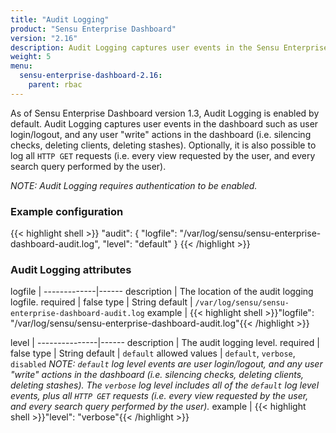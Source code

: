 ```yaml
---
title: "Audit Logging"
product: "Sensu Enterprise Dashboard"
version: "2.16"
description: Audit Logging captures user events in the Sensu Enterprise dashboard."
weight: 5
menu:
  sensu-enterprise-dashboard-2.16:
    parent: rbac
---
```


As of Sensu Enterprise Dashboard version 1.3, Audit Logging is enabled by
default. Audit Logging captures user events in the dashboard such as user
login/logout, and any user "write" actions in the dashboard (i.e. silencing
checks, deleting clients, deleting stashes). Optionally, it is also possible to
log all `HTTP GET` requests (i.e. every view requested by the user, and every
search query performed by the user).

_NOTE: Audit Logging requires authentication to be enabled._

### Example configuration

{{< highlight shell >}}
"audit": {
  "logfile": "/var/log/sensu/sensu-enterprise-dashboard-audit.log",
  "level": "default"
}
{{< /highlight >}}

### Audit Logging attributes

logfile      | 
-------------|------
description  | The location of the audit logging logfile.
required     | false
type         | String
default      | `/var/log/sensu/sensu-enterprise-dashboard-audit.log`
example      | {{< highlight shell >}}"logfile": "/var/log/sensu/sensu-enterprise-dashboard-audit.log"{{< /highlight >}}

level          | 
---------------|------
description    | The audit logging level.
required       | false
type           | String
default        | `default`
allowed values | `default`, `verbose`, `disabled` _NOTE: `default` log level events are user login/logout, and any user "write" actions in the dashboard (i.e. silencing checks, deleting clients, deleting stashes). The `verbose` log level includes all of the `default` log level events, plus all `HTTP GET` requests (i.e. every view requested by the user, and every search query performed by the user)._
example        | {{< highlight shell >}}"level": "verbose"{{< /highlight >}}
